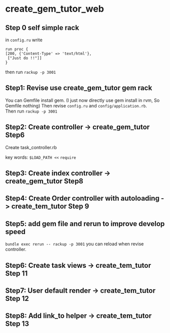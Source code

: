 # create_gem_tutor_web

## Step 0 self simple rack
in `config.ru` write 

```
run proc {
[200, {'Content-Type' => 'text/html'},
 ["Just do !!"]]
}
```
then run `rackup -p 3001`

## Step1: Revise use create_gem_tutor gem rack
You can Gemfile install gem. (I just now directly use gem install in rvm, So Gemfile nothing)
Then revise `config.ru` and `config/application.rb`.  
Then run `rackup -p 3001`

## Step2: Create controller -> create_gem_tutor Step6
Create task_controller.rb

key words:
`$LOAD_PATH <<`
`require`

## Step3: Create index controller -> create_gem_tutor Step8

## Step4: Create Order controller with autoloading -> create_tem_tutor Step 9

## Step5: add gem file and rerun to improve develop speed
`bundle exec rerun -- rackup -p 3001` you can reload when revise controller.

## Step6: Create task views -> create_tem_tutor Step 11

## Step7: User default render -> create_tem_tutor Step 12

## Step8: Add link_to helper -> create_tem_tutor Step 13
